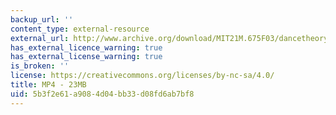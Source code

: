 ```yaml
---
backup_url: ''
content_type: external-resource
external_url: http://www.archive.org/download/MIT21M.675F03/dancetheorycomp2003group2-220k.mp4
has_external_licence_warning: true
has_external_license_warning: true
is_broken: ''
license: https://creativecommons.org/licenses/by-nc-sa/4.0/
title: MP4 - 23MB
uid: 5b3f2e61-a908-4d04-bb33-d08fd6ab7bf8
---
```

